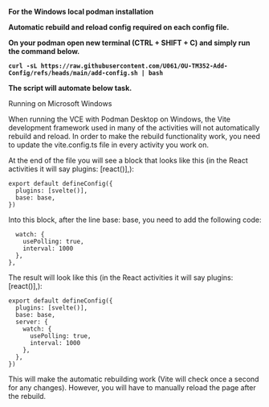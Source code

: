 <b>For the Windows local podman installation

Automatic rebuild and reload config required on each config file.


On your podman open new terminal (CTRL + SHIFT + C)  and simply run the command below.

```
curl -sL https://raw.githubusercontent.com/U061/OU-TM352-Add-Config/refs/heads/main/add-config.sh | bash
```

The script will automate below task.</b>

Running on Microsoft Windows<br>

When running the VCE with Podman Desktop on Windows, the Vite development framework used in many of the activities will not automatically rebuild and reload. In order to make the rebuild functionality work, you need to update the vite.config.ts file in every activity you work on.

At the end of the file you will see a block that looks like this (in the React activities it will say plugins: [react()],):

```// https://vitejs.dev/config/
export default defineConfig({
  plugins: [svelte()],
  base: base,
})
```
Into this block, after the line base: base, you need to add the following code:

```server: {
  watch: {
    usePolling: true,
    interval: 1000
  },
},
```
The result will look like this (in the React activities it will say plugins: [react()],):

```// https://vitejs.dev/config/
export default defineConfig({
  plugins: [svelte()],
  base: base,
  server: {
    watch: {
      usePolling: true,
      interval: 1000
    },
  },
})
```
This will make the automatic rebuilding work (Vite will check once a second for any changes). However, you will have to manually reload the page after the rebuild.
